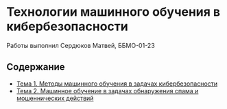 # Технологии машинного обучения в кибербезопасности

Работы выполнил Сердюков Матвей, ББМО-01-23

## Содержание

- [Тема 1. Методы машинного обучения в задачах кибербезопасности](./prz-1/)
- [Тема 2. Машинное обучение в задачах обнаружения спама и мошеннических действий](./prz-2/)
